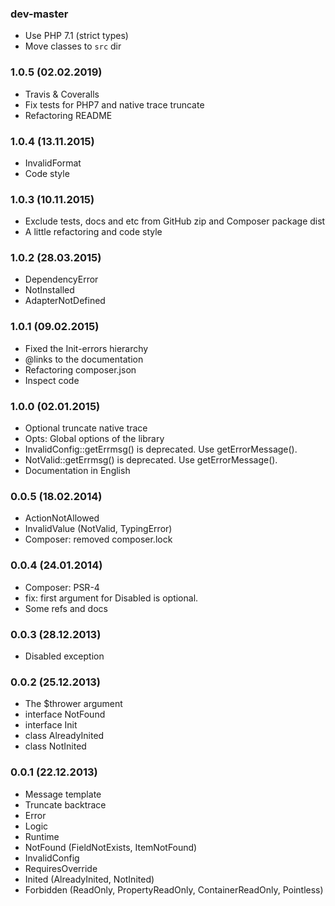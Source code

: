 ### dev-master

* Use PHP 7.1 (strict types)
* Move classes to `src` dir

### 1.0.5 (02.02.2019)

* Travis & Coveralls
* Fix tests for PHP7 and native trace truncate
* Refactoring README

### 1.0.4 (13.11.2015)

* InvalidFormat
* Code style

### 1.0.3 (10.11.2015)

* Exclude tests, docs and etc from GitHub zip and Composer package dist
* A little refactoring and code style

### 1.0.2 (28.03.2015)

* DependencyError
* NotInstalled
* AdapterNotDefined

### 1.0.1 (09.02.2015)

* Fixed the Init-errors hierarchy
* @links to the documentation
* Refactoring composer.json
* Inspect code

### 1.0.0 (02.01.2015)

* Optional truncate native trace
* Opts: Global options of the library
* InvalidConfig::getErrmsg() is deprecated. Use getErrorMessage().
* NotValid::getErrmsg() is deprecated. Use getErrorMessage().
* Documentation in English

### 0.0.5 (18.02.2014)

* ActionNotAllowed
* InvalidValue (NotValid, TypingError)
* Composer: removed composer.lock

### 0.0.4 (24.01.2014)

* Composer: PSR-4
* fix: first argument for Disabled is optional.
* Some refs and docs

### 0.0.3 (28.12.2013)

* Disabled exception

### 0.0.2 (25.12.2013)

* The $thrower argument
* interface NotFound
* interface Init
* class AlreadyInited
* class NotInited

### 0.0.1 (22.12.2013)

* Message template
* Truncate backtrace
* Error
* Logic
* Runtime
* NotFound (FieldNotExists, ItemNotFound)
* InvalidConfig
* RequiresOverride
* Inited (AlreadyInited, NotInited)
* Forbidden (ReadOnly, PropertyReadOnly, ContainerReadOnly, Pointless)

